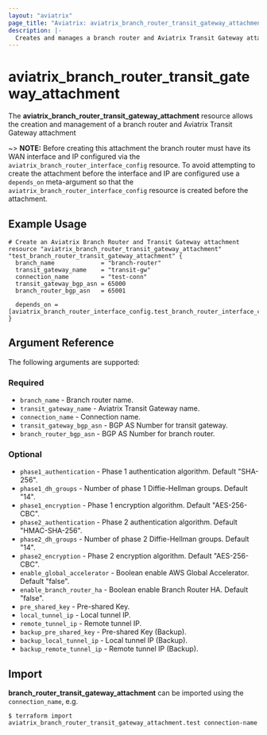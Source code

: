 ```yaml
---
layout: "aviatrix"
page_title: "Aviatrix: aviatrix_branch_router_transit_gateway_attachment"
description: |-
  Creates and manages a branch router and Aviatrix Transit Gateway attachment
---
```


# aviatrix_branch_router_transit_gateway_attachment

The **aviatrix_branch_router_transit_gateway_attachment** resource allows the creation and management of a branch router and Aviatrix Transit Gateway attachment

~> **NOTE:** Before creating this attachment the branch router must have its WAN interface and IP configured via the `aviatrix_branch_router_interface_config` resource. To avoid attempting to create the attachment before the interface and IP are configured use a `depends_on` meta-argument so that the `aviatrix_branch_router_interface_config` resource is created before the attachment.  

## Example Usage

```hcl
# Create an Aviatrix Branch Router and Transit Gateway attachment
resource "aviatrix_branch_router_transit_gateway_attachment" "test_branch_router_transit_gateway_attachment" {
  branch_name             = "branch-router"
  transit_gateway_name    = "transit-gw"
  connection_name         = "test-conn"
  transit_gateway_bgp_asn = 65000
  branch_router_bgp_asn   = 65001

  depends_on = [aviatrix_branch_router_interface_config.test_branch_router_interface_config]
}
```

## Argument Reference

The following arguments are supported:

### Required
* `branch_name` - Branch router name.
* `transit_gateway_name` - Aviatrix Transit Gateway name.
* `connection_name` - Connection name.
* `transit_gateway_bgp_asn` - BGP AS Number for transit gateway.
* `branch_router_bgp_asn` - BGP AS Number for branch router.

### Optional
* `phase1_authentication` - Phase 1 authentication algorithm. Default "SHA-256".
* `phase1_dh_groups` - Number of phase 1 Diffie-Hellman groups. Default "14".
* `phase1_encryption` - Phase 1 encryption algorithm. Default "AES-256-CBC".
* `phase2_authentication` - Phase 2 authentication algorithm. Default "HMAC-SHA-256".
* `phase2_dh_groups` - Number of phase 2 Diffie-Hellman groups. Default "14".
* `phase2_encryption` - Phase 2 encryption algorithm. Default "AES-256-CBC".
* `enable_global_accelerator` - Boolean enable AWS Global Accelerator. Default "false".
* `enable_branch_router_ha` - Boolean enable Branch Router HA. Default "false".
* `pre_shared_key` - Pre-shared Key.
* `local_tunnel_ip` - Local tunnel IP.
* `remote_tunnel_ip` - Remote tunnel IP.
* `backup_pre_shared_key` - Pre-shared Key (Backup).
* `backup_local_tunnel_ip` - Local tunnel IP (Backup).
* `backup_remote_tunnel_ip` - Remote tunnel IP (Backup).

## Import

**branch_router_transit_gateway_attachment** can be imported using the `connection_name`, e.g.

```
$ terraform import aviatrix_branch_router_transit_gateway_attachment.test connection-name
```
